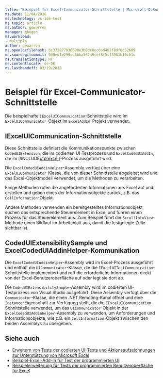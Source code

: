 ```yaml
---
title: "Beispiel für Excel-Communicator-Schnittstelle | Microsoft-Dokumentation"
ms.date: 11/04/2016
ms.technology: vs-ide-test
ms.topic: article
ms.author: gewarren
manager: ghogen
ms.workload:
- multiple
author: gewarren
ms.openlocfilehash: bc372077b36680e3b0dc8ec0ad482f8df0c52609
ms.sourcegitcommit: 900ed1e299cd5bba56249cef8f5cf3981b10cb1c
ms.translationtype: HT
ms.contentlocale: de-DE
ms.lasthandoff: 03/19/2018
---
```

# <a name="sample-excel-communicator-interface"></a>Beispiel für Excel-Communicator-Schnittstelle
Die beispielhafte `IExcelUICommunication`-Schnittstelle wird im `ExcelUICommunicator`-Objekt im `ExcelAddIn`-Projekt verwendet.

## <a name="iexceluicommunication-interface"></a>IExcelUICommunication-Schnittstelle
 Diese Schnittstelle definiert die Kommunikationspunkte zwischen `CodedUIExtension`, die im codierten UI-Testprozess und `ExcelCodedUIAddIn`, die im [!INCLUDE[ofprexcel](../test/includes/ofprexcel_md.md)]-Prozess ausgeführt wird.

 Die `ExcelCodedUIAddinHelper`-Assembly verfügt über eine `ExcelUICommunicator`-Klasse, die von dieser Schnittstelle abgeleitet wird und das Excel-Objektmodell verwendet, um die Methoden zu verarbeiten.

 Einige Methoden rufen die angeforderten Informationen aus Excel auf und erstellen und geben eines der Informationsobjekte zurück, z.B. das `CellInformation`-Objekt.

 Andere Methoden verwenden ein bereitgestelltes Informationsobjekt, suchen das entsprechende Steuerelement in Excel und führen einen Prozess für das Steuerelement aus. Zum Beispiel führt die `ScrollIntoView`-Methode einen Bildlauf im Arbeitsblatt aus, damit die festgelegte Zelle sichtbar ist.

## <a name="codeduiextensibilitysample-and-excelcodeduiaddinhelper-communication"></a>CodedUIExtensibilitySample und ExcelCodedUIAddinHelper-Kommunikation
 Die `ExcelCodedUIAddinHelper`-Assembly wird im Excel-Prozess ausgeführt und enthält die `UICommunicator`-Klasse, die die `IExcelUITestCommunication`-Schnittstelle implementiert und ruft die erforderliche Informationen direkt von der Excel-Benutzeroberfläche auf oder legt sie dort ab.

 Die `CodedUIExtensibilitySample`-Assembly wird im codierten UI-Testprozess von Visual Studio ausgeführt. Diese Assembly verfügt über die `Communicator`-Klasse, die einen .NET Remoting-Kanal öffnet und eine `Instance`-Eigenschaft zur Verfügung stellt, die die `IExcelUICommunication`-Schnittstelle verwendet, um das `UICommunicator`-Objekt in der `ExcelCodedUIAddinHelper`-Assembly zu verwenden, um Anforderungen und Informationsobjekte, wie z.B. ein `CellInformation`-Objekt zwischen den beiden Assemblys zu übergeben.

## <a name="see-also"></a>Siehe auch

- [Erweitern von Tests der codierten UI-Tests und Aktionsaufzeichnungen zur Unterstützung von Microsoft Excel](../test/extending-coded-ui-tests-and-action-recordings-to-support-microsoft-excel.md)
- [Beispiel-Excel-Add-In für Test der programmierten UI](../test/sample-excel-add-in-for-coded-ui-testing.md)
- [Beispielerweiterung für Tests der programmierten Benutzeroberfläche für Excel](../test/sample-coded-ui-test-extension-for-excel.md)
